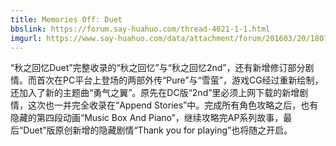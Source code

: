 ```yaml
---
title: Memories Off: Duet
bbslink: https://forum.say-huahuo.com/thread-4021-1-1.html
imgurl: https://www.say-huahuo.com/data/attachment/forum/201603/20/180738pz2f0hzf99cyj9rj.jpg
---
```


“秋之回忆Duet”完整收录的“秋之回忆”与“秋之回忆2nd”，还有新增修订部分剧情。而首次在PC平台上登场的两部外传“Pure”与“雪萤”，游戏CG经过重新绘制，还加入了新的主题曲“勇气之翼”。原先在DC版“2nd”里必须上网下载的新增剧情，这次也一并完全收录在“Append Stories”中。完成所有角色攻略之后，也有隐藏的第四段动画“Music Box And Piano”，继续攻略完AP系列故事，最后“Duet”版原创新增的隐藏剧情“Thank you for playing”也将随之开启。<!--more-->
